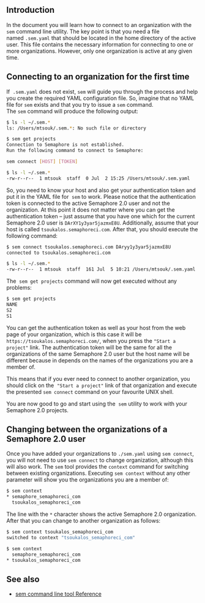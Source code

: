 ## Introduction

In the document you will learn how to connect to an organization with
the  `sem` command line utility. The key point is that you need a file
named `.sem.yaml` that should be located in the home directory of the
active user. This file contains the necessary information for connecting
to one or more organizations. However, only one organization is active
at any given time.

## Connecting to an organization for the first time

If  `.sem.yaml` does not exist, `sem` will guide you through the process
and help you create the required YAML configuration file. So, imagine
that no YAML file for `sem` exists and that you try to issue
a `sem` command. The `sem` command will produce the following output:

``` bash
$ ls -l ~/.sem.*
ls: /Users/mtsouk/.sem.*: No such file or directory

$ sem get projects
Connection to Semaphore is not established.
Run the following command to connect to Semaphore:

sem connect [HOST] [TOKEN]

$ ls -l ~/.sem.*
-rw-r--r--  1 mtsouk  staff  0 Jul  2 15:25 /Users/mtsouk/.sem.yaml
```

So, you need to know your host and also get your authentication token
and put it in the YAML file for  `sem` to work. Please notice that the
authentication token is connected to the active Semaphore 2.0 user and
not the organization. At this point it does not matter where you can get
the authentication token – just assume that you have one which for the
current Semaphore 2.0 user is `DArXY1y3yar5jazmxE8U`. Additionally,
assume that your host is called `tsoukalos.semaphoreci.com`. After that,
you should execute the following command:

``` bash
$ sem connect tsoukalos.semaphoreci.com DAryy1y3yar5jazmxE8U
connected to tsoukalos.semaphoreci.com

$ ls -l ~/.sem.*
-rw-r--r--  1 mtsouk  staff  161 Jul  5 10:21 /Users/mtsouk/.sem.yaml
```

The  `sem get projects` command will now get executed without any
problems:

``` bash
$ sem get projects
NAME
S2
S1
```

You can get the authentication token as well as your host from the web
page of your organization, which is this case it will be
`https://tsoukalos.semaphoreci.com/`, when you press the `"Start a
project"` link. The authentication token will be the same for all the
organizations of the same Semaphore 2.0 user but the host name will be
different because in depends on the names of the organizations you are a
member of.

This means that if you ever need to connect to another organization, you
should click on the  `"Start a project"` link of that organization and
execute the presented `sem connect` command on your favourite UNIX
shell.

You are now good to go and start using the  `sem` utility to work with
your Semaphore 2.0 projects.

## Changing between the organizations of a Semaphore 2.0 user

Once you have added your organizations to `./sem.yaml` using `sem
connect`, you will not need to use `sem connect` to change organization,
although this will also work. The `sem` tool provides the `context`
command for switching between existing organizations. Executing `sem
context` without any other parameter will show you the organizations you
are a member of:

``` bash
$ sem context
* semaphore_semaphoreci_com
  tsoukalos_semaphoreci_com
```

The line with the `*` character shows the active Semaphore 2.0
organization. After that you can change to another organization as
follows:

``` bash
$ sem context tsoukalos_semaphoreci_com
switched to context "tsoukalos_semaphoreci_com"

$ sem context
  semaphore_semaphoreci_com
* tsoukalos_semaphoreci_com
```

## See also

- [sem command line tool Reference](https://docs.semaphoreci.com/article/53-sem-reference)
